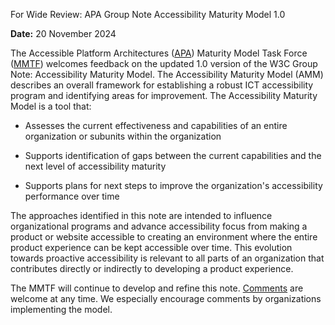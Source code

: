 For Wide Review: APA Group Note Accessibility Maturity Model 1.0

**Date:** 20 November 2024

The Accessible Platform Architectures
([APA](https://www.w3.org/groups/wg/apa/)) Maturity Model Task Force
([MMTF](https://www.w3.org/groups/tf/maturity/)) welcomes feedback on
the updated 1.0 version of the W3C Group Note: Accessibility Maturity
Model. The Accessibility Maturity Model (AMM) describes an overall
framework for establishing a robust ICT accessibility program and
identifying areas for improvement. The Accessibility Maturity Model is a
tool that:

-   Assesses the current effectiveness and capabilities of an entire
    organization or subunits within the organization

-   Supports identification of gaps between the current capabilities and
    the next level of accessibility maturity

-   Supports plans for next steps to improve the organization\'s
    accessibility performance over time

The approaches identified in this note are intended to influence
organizational programs and advance accessibility focus from making a
product or website accessible to creating an environment where the
entire product experience can be kept accessible over time. This
evolution towards proactive accessibility is relevant to all parts of an
organization that contributes directly or indirectly to developing a
product experience.

The MMTF will continue to develop and refine this note.
[Comments](https://github.com/w3c/maturity-model/issues/new) are welcome
at any time. We especially encourage comments by organizations
implementing the model.
